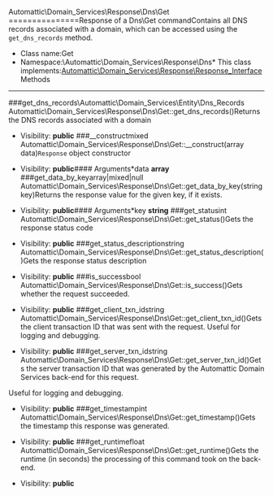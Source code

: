Automattic\Domain_Services\Response\Dns\Get
===============Response of a Dns\Get commandContains all DNS records associated with a domain, which can be accessed using the `get_dns_records` method.
* Class name:Get
* Namespace:\Automattic\Domain_Services\Response\Dns* This class implements:[Automattic\Domain_Services\Response\Response_Interface](Automattic-Domain_Services-Response-Response_Interface.md)Methods
-------
###get_dns_records\Automattic\Domain_Services\Entity\Dns_Records Automattic\Domain_Services\Response\Dns\Get::get_dns_records()Returns the DNS records associated with a domain



* Visibility: **public**
###__constructmixed Automattic\Domain_Services\Response\Dns\Get::__construct(array data)`Response` object constructor



* Visibility: **public**#### Arguments*data **array**
###get_data_by_keyarray|mixed|null Automattic\Domain_Services\Response\Dns\Get::get_data_by_key(string key)Returns the response value for the given key, if it exists.



* Visibility: **public**#### Arguments*key **string**
###get_statusint Automattic\Domain_Services\Response\Dns\Get::get_status()Gets the response status code



* Visibility: **public**
###get_status_descriptionstring Automattic\Domain_Services\Response\Dns\Get::get_status_description()Gets the response status description



* Visibility: **public**
###is_successbool Automattic\Domain_Services\Response\Dns\Get::is_success()Gets whether the request succeeded.



* Visibility: **public**
###get_client_txn_idstring Automattic\Domain_Services\Response\Dns\Get::get_client_txn_id()Gets the client transaction ID that was sent with the request. Useful for logging and debugging.



* Visibility: **public**
###get_server_txn_idstring Automattic\Domain_Services\Response\Dns\Get::get_server_txn_id()Gets the server transaction ID that was generated by the Automattic Domain Services back-end for this request.

Useful for logging and debugging.

* Visibility: **public**
###get_timestampint Automattic\Domain_Services\Response\Dns\Get::get_timestamp()Gets the timestamp this response was generated.



* Visibility: **public**
###get_runtimefloat Automattic\Domain_Services\Response\Dns\Get::get_runtime()Gets the runtime (in seconds) the processing of this command took on the back-end.



* Visibility: **public**